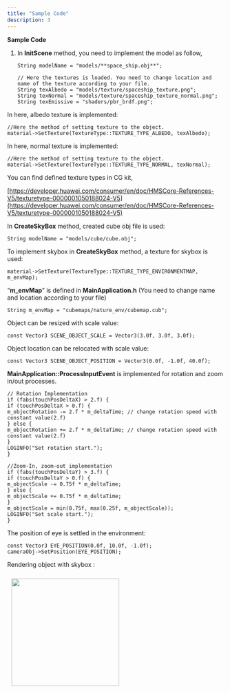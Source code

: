 ```yaml
---
title: "Sample Code"
description: 3
---
```


**Sample Code**

1. In **InitScene** method, you need to implement the model as follow,

   `String modelName = "models/**space_ship.obj**";`
   
   <pre><div id="copy-button23" class="copy-btn" title="Copy" onclick="copyCode(this.id)"></div><code>// Here the textures is loaded. You need to change location and name of the texture according to your file.
   String texAlbedo = "models/texture/spaceship_texture.png";
   String texNormal = "models/texture/spaceship_texture_normal.png";
   String texEmissive = "shaders/pbr_brdf.png";
   <span class="pln"></span></code></pre>

In here, albedo texture is implemented:

<pre><div id="copy-button23" class="copy-btn" title="Copy" onclick="copyCode(this.id)"></div><code>//Here the method of setting texture to the object.
material->SetTexture(TextureType::TEXTURE_TYPE_ALBEDO, texAlbedo);
<span class="pln"></span></code></pre>

In here, normal texture is implemented:

<pre><div id="copy-button23" class="copy-btn" title="Copy" onclick="copyCode(this.id)"></div><code>//Here the method of setting texture to the object.
material->SetTexture(TextureType::TEXTURE_TYPE_NORMAL, texNormal);
<span class="pln"></span></code></pre>

You can find defined texture types in CG kit, 

[https://developer.huawei.com/consumer/en/doc/HMSCore-References-V5/texturetype-0000001050188024-V5](https://developer.huawei.com/consumer/en/doc/HMSCore-References-V5/texturetype-0000001050188024-V5)

In **CreateSkyBox** method, created cube obj file is used:

<pre><div id="copy-button23" class="copy-btn" title="Copy" onclick="copyCode(this.id)"></div><code>String modelName = "models/cube/cube.obj";
<span class="pln"></span></code></pre>

To implement skybox in **CreateSkyBox** method, a texture for skybox is used:

<pre><div id="copy-button23" class="copy-btn" title="Copy" onclick="copyCode(this.id)"></div><code>material->SetTexture(TextureType::TEXTURE_TYPE_ENVIRONMENTMAP, m_envMap);
<span class="pln"></span></code></pre>

“**m_envMap**” is defined in **MainApplication.h** (You need to change name and location according to your file)

<pre><div id="copy-button23" class="copy-btn" title="Copy" onclick="copyCode(this.id)"></div><code>String m_envMap = "cubemaps/nature_env/cubemap.cub"; 
<span class="pln"></span></code></pre>

Object can be resized with scale value: 

<pre><div id="copy-button23" class="copy-btn" title="Copy" onclick="copyCode(this.id)"></div><code>const Vector3 SCENE_OBJECT_SCALE = Vector3(3.0f, 3.0f, 3.0f);
<span class="pln"></span></code></pre>

Object location can be relocated with scale value: 

<pre><div id="copy-button23" class="copy-btn" title="Copy" onclick="copyCode(this.id)"></div><code>const Vector3 SCENE_OBJECT_POSITION = Vector3(0.0f, -1.0f, 40.0f);
<span class="pln"></span></code></pre>

**MainApplication::ProcessInputEvent** is implemented for rotation and zoom in/out processes.

<pre><div id="copy-button23" class="copy-btn" title="Copy" onclick="copyCode(this.id)"></div><code>// Rotation Implementation
if (fabs(touchPosDeltaX) > 2.f) {
if (touchPosDeltaX > 0.f) {
m_objectRotation -= 2.f * m_deltaTime; // change rotation speed with constant value(2.f)
} else {
m_objectRotation += 2.f * m_deltaTime; // change rotation speed with constant value(2.f)
}
LOGINFO("Set rotation start.");
}
<span class="pln"></span></code></pre>

<pre><div id="copy-button23" class="copy-btn" title="Copy" onclick="copyCode(this.id)"></div><code>//Zoom-In, zoom-out implementation
if (fabs(touchPosDeltaY) > 3.f) {
if (touchPosDeltaY > 0.f) {
m_objectScale -= 0.75f * m_deltaTime;
} else {
m_objectScale += 0.75f * m_deltaTime;
}
m_objectScale = min(0.75f, max(0.25f, m_objectScale));
LOGINFO("Set scale start.");
}
<span class="pln"></span></code></pre>

The position of eye is settled in the environment:

<pre><div id="copy-button23" class="copy-btn" title="Copy" onclick="copyCode(this.id)"></div><code>const Vector3 EYE_POSITION(0.0f, 10.0f, -1.0f);
cameraObj->SetPosition(EYE_POSITION);
<span class="pln"></span></code></pre>

Rendering object with skybox :

<div style="padding: 5px"><img style="width: 250.00px ; padding: 5px" src="https://raw.githubusercontent.com/bsragngr/gh-pages-cgkitskyvisioncodelab/gh-pages/assets/cg12.png">
</div>